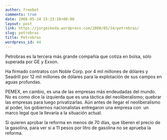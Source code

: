 ```yaml
---
author: freebot
comments: true
date: 2008-05-24 15:23:18+00:00
layout: post
link: https://jorgeikeda.wordpress.com/2008/05/24/petrobras/
slug: petrobras
title: Petrobras
wordpress_id: 44
---
```


Petrobras es la tercera más grande compañía que cotiza en bolsa, sólo superada por GE y Exxon.

Ha firmado contratos con Noble Corp. por 4 mil millones de dólares y Seadrill por 12 mil millones de dólares para la explotación de sus campos en aguas profundas.

PEMEX, en cambio, es una de las empresas más endeudadas del mundo. No es como dice la izquierda que es una táctica del neoliberalismo; quebrar las empresas para luego privatizarlas. Aún antes de llegar el neoliberalismo al poder, los gobiernos nacionalistas entregaron una empresa con  un marco legal que la llevaría a la situación actual.

Si quieren aprobar la reforma en menos de 70 días, que liberen el precio de la gasolina, para ver si a 11 pesos por litro de gasolina no se aprueba la reforma.
